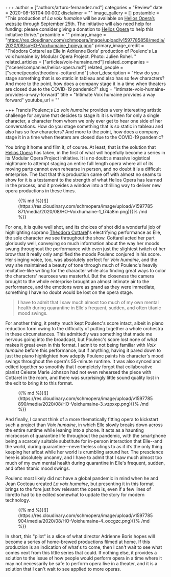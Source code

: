 +++
author = ["authors/arturo-fernandez.md"]
categories = "Review"
date = 2020-08-18T04:00:00Z
disclaimer = ""
image_gallery = []
postamble = "This production of _La voix humaine_ will be available on [Helios Opera’s website](https://heliosopera.com/mop/lvh/) through September 25th. The initiative will also need help for funding: please consider giving a donation to [Helios Opera](https://heliosopera.com/mop/lvh/) to help this initiative thrive."
preamble = ""
primary_image = "https://res.cloudinary.com/schmopera/image/upload/v1597785858/media/2020/08/sqHO-Voixhumaine_hpieya.png"
primary_image_credit = "Théodora Cottarel as Elle in Adrienne Boris' production of Poulenc's La voix humaine by Modular Opera Project. Photo: Julien Rohel. "
related_articles = ["articles/voix-humaine.md"]
related_companies = ["scene/companies/helios-opera.md"]
related_people = ["scene/people/theodora-cottarel.md"]
short_description = "How do you stage something that is so static in tableau and also has so few characters? And more to the point, how does a company stage it in a time when theaters are closed due to the COVID-19 pandemic?"
slug = "intimate-voix-humaine-provides-a-way-forward"
title = "Intimate Voix humaine provides a way forward"
youtube_url = ""

+++
Francis Poulenc;s _La voix humaine_ provides a very interesting artistic challenge for anyone that decides to stage it: it is written for only a single character, a character from whom we only ever get to hear one side of her conversations. How do you stage something that is so static in tableau and also has so few characters? And more to the point, how does a company stage it in a time when theaters are closed due to the COVID-19 pandemic?

You bring it home and film it, of course. At least, that is the solution that [Helios Opera](/scene/companies/helios-opera/) has taken, in the first of what will hopefully become a series in its Modular Opera Project initiative. It is no doubt a massive logistical nightmare to attempt staging an entire full length opera where all of its moving parts cannot even rehearse in person, and no doubt it is a difficult enterprise. The fact that this production came off with almost no seams to show for it is a testament to the strength of what Helios Opera has learned in the process, and it provides a window into a thrilling way to deliver new opera productions in these times.

<figure data-type="image">{{% md %}}![](https://res.cloudinary.com/schmopera/image/upload/v1597785871/media/2020/08/HO-Voixhumaine-1_t74a8m.png){{% /md %}}

</figure>

For one, it is quite well shot, and its choices of shot did a wonderful job of highlighting soprano [Théodora Cottarel](/scene/people/theodora-cottarel/)'s electrifying performance as Elle, the sole character we see throughout the show. Cottarel acted her part gloriously well, conveying so much information about the way her moods swung throughout the performance with even just the slightest twitch of her brow that it really only amplified the moods Poulenc conjured in his score. Her singing voice, too, was absolutely perfect for _Voix humaine_, and the way she maintained a beauty of tone through much of Poulenc's heavily recitative-like writing for the character while also finding great ways to color the characters' neuroses was masterful. But the closeness the camera brought to the whole enterprise brought an almost intimate air to the performance, and the emotions were as grand as they were immediate, something I have no doubt would be lost on the opera stage.

> I have to admit that I saw much almost too much of my own mental health during quarantine in Elle's frequent, sudden, and often titanic mood swings.

For another thing, it pretty much kept Poulenc's score intact, albeit in piano reduction form owing to the difficulty of putting together a whole orchestra in these circumstances. This admittedly was something that made me nervous going into the broadcast, but Poulenc's score lost none of what makes it great even in this format. I admit to not being familiar with _Voix humaine_ before this performance, but if anything, having it pared down to just the piano highlighted how adeptly Poulenc paints his character's mood swings throughout the opera's 55-minute runtime. It was also synced and edited together so smoothly that I completely forgot that collaborative pianist Celeste Marie Johnson had not even rehearsed the piece with Cottarel in the room, and there was surprisingly little sound quality lost in the edit to bring it to this format.

<figure data-type="image">{{% md %}}![](https://res.cloudinary.com/schmopera/image/upload/v1597785890/media/2020/08/HO-Voixhumaine-3_vzpxxp.png){{% /md %}}

</figure>

And finally, I cannot think of a more thematically fitting opera to kickstart such a project than _Voix humaine_, in which Elle slowly breaks down across the entire runtime while leaning into a phone. It acts as a haunting microcosm of quarantine life throughout the pandemic, with the smartphone being a scarcely suitable substitute for in-person interaction that Elle--and the world, during quarantine--nevertheless clings to as if it’s the only thing keeping her afloat while her world is crumbling around her. The prescience here is absolutely uncanny, and I have to admit that I saw much almost too much of my own mental health during quarantine in Elle's frequent, sudden, and often titanic mood swings.

Poulenc most likely did not have a global pandemic in mind when he and Jean Cocteau created _La voix humaine_, but presenting it in this format brings to the fore just how relevant the opera is, even if a few lines of libretto had to be edited somewhat to update the story for modern technology.

<figure data-type="image">{{% md %}}![](https://res.cloudinary.com/schmopera/image/upload/v1597785904/media/2020/08/HO-Voixhumaine-4_oocgzc.png){{% /md %}}

</figure>

In short, this "pilot" is a slice of what director Adrienne Boris hopes will become a series of home-brewed productions filmed at home. If this production is an indication of what's to come, then I can't wait to see what comes next from this little series that could. If nothing else, it provides a solution to the issue of how people would perform opera in a time where it may not necessarily be safe to perform opera live in a theater, and it is a solution that  I can't wait to see applied to more operas.